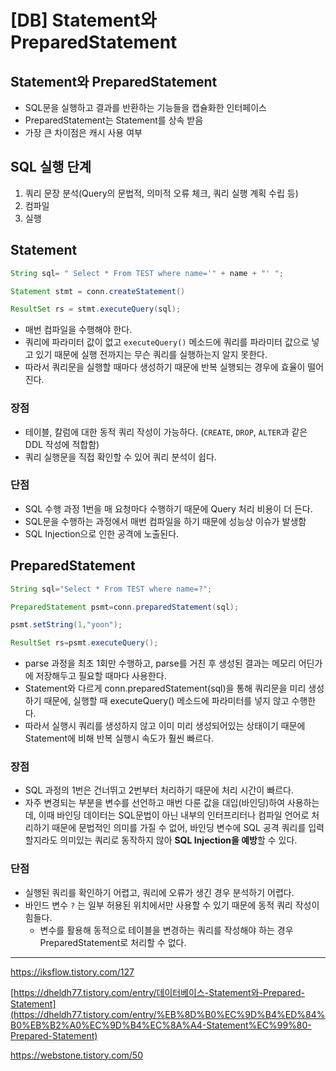 # [DB] Statement와 PreparedStatement

## Statement와 PreparedStatement

- SQL문을 실행하고 결과를 반환하는 기능들을 캡슐화한 인터페이스
- PreparedStatement는 Statement를 상속 받음
- 가장 큰 차이점은 캐시 사용 여부

## SQL 실행 단계

1. 쿼리 문장 분석(Query의 문법적, 의미적 오류 체크, 쿼리 실행 계획 수립 등)
2. 컴파일
3. 실행

## Statement

```java
String sql= " Select * From TEST where name='" + name + "' ";

Statement stmt = conn.createStatement()

ResultSet rs = stmt.executeQuery(sql);
```

- 매번 컴파일을 수행해야 한다.
- 쿼리에 파라미터 값이 없고 `executeQuery()` 메소드에 쿼리를 파라미터 값으로 넣고 있기 때문에 실행 전까지는 무슨 쿼리를 실행하는지 알지 못한다.
- 따라서 쿼리문을 실행할 때마다 생성하기 때문에 반복 실행되는 경우에 효율이 떨어진다.

### 장점

- 테이블, 칼럼에 대한 동적 쿼리 작성이 가능하다. (`CREATE`, `DROP`, `ALTER`과 같은 DDL 작성에 적합함)
- 쿼리 실행문을 직접 확인할 수 있어 쿼리 분석이 쉽다.

### 단점

- SQL 수행 과정 1번을 매 요청마다 수행하기 때문에 Query 처리 비용이 더 든다.
- SQL문을 수행하는 과정에서 매번 컴파일을 하기 때문에 성능상 이슈가 발생함
- SQL Injection으로 인한 공격에 노출된다.

## PreparedStatement

```java
String sql="Select * From TEST where name=?";

PreparedStatement psmt=conn.preparedStatement(sql);

psmt.setString(1,"yoon");

ResultSet rs=psmt.executeQuery();
```

- parse 과정을 최초 1회만 수행하고, parse를 거친 후 생성된 결과는 메모리 어딘가에 저장해두고 필요할 때마다 사용한다.
- Statement와 다르게 conn.preparedStatement(sql)을 통해 쿼리문을 미리 생성하기 때문에, 실행할 때 executeQuery() 메소드에 파라미터를 넣지 않고 수행한다.
- 따라서 실행시 쿼리를 생성하지 않고 이미 미리 생성되어있는 상태이기 때문에 Statement에 비해 반복 실행시 속도가 훨씬 빠르다.

### 장점

- SQL 과정의 1번은 건너뛰고 2번부터 처리하기 때문에 처리 시간이 빠르다.
- 자주 변경되는 부분을 변수를 선언하고 매번 다룬 값을 대입(바인딩)하여 사용하는데, 이때 바인딩 데이터는 SQL문법이 아닌 내부의 인터프리터나 컴파일 언어로 처리하기 때문에 문법적인 의미를 가질 수 없어, 바인딩 변수에 SQL 공격 쿼리를 입력할지라도 의미있는 쿼리로 동작하지 않아 **SQL Injection을 예방**할 수 있다.

### 단점

- 실행된 쿼리를 확인하기 어렵고, 쿼리에 오류가 생긴 경우 분석하기 어렵다.
- 바인드 변수 `?` 는 일부 허용된 위치에서만 사용할 수 있기 때문에 동적 쿼리 작성이 힘들다.
  - 변수를 활용해 동적으로 테이블을 변경하는 쿼리를 작성해야 하는 경우 PreparedStatement로 처리할 수 없다.

---

https://iksflow.tistory.com/127

[https://dheldh77.tistory.com/entry/데이터베이스-Statement와-Prepared-Statement](https://dheldh77.tistory.com/entry/%EB%8D%B0%EC%9D%B4%ED%84%B0%EB%B2%A0%EC%9D%B4%EC%8A%A4-Statement%EC%99%80-Prepared-Statement)

https://webstone.tistory.com/50
